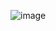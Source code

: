 ![image](https://github.com/SugarmanZhu/Resume/assets/31754434/a777ebf0-2784-4f49-ad07-78b5e50ada7f)
